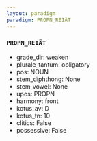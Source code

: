 ```yaml
---
layout: paradigm
paradigm: PROPN_REIÄT
---
```

### ` PROPN_REIÄT `


* grade_dir: weaken
* plurale_tantum: obligatory
* pos: NOUN
* stem_diphthong: None
* stem_vowel: None
* upos: PROPN
* harmony: front
* kotus_av: D
* kotus_tn: 10
* clitics: False
* possessive: False

